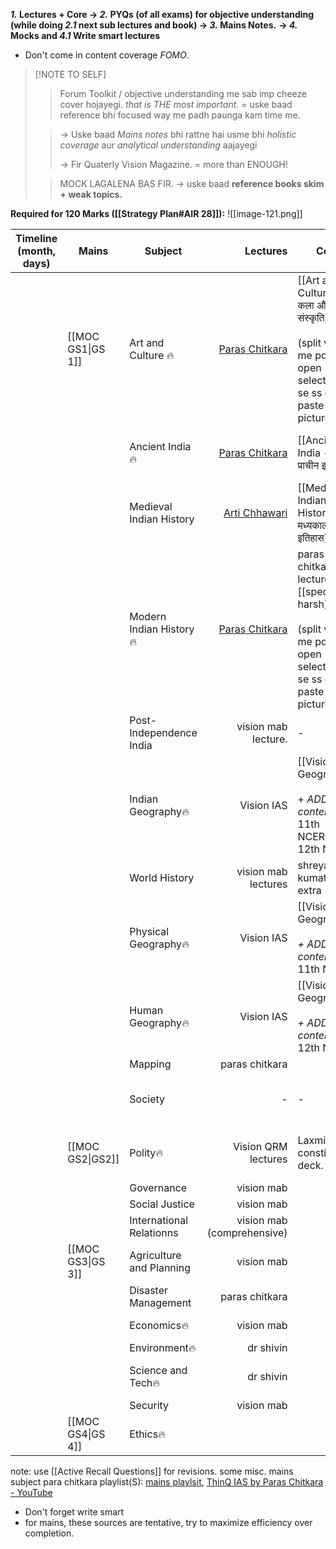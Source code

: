 ***1.* Lectures + Core → *2.* PYQs (of all exams) for objective understanding (while doing *2.1* next sub lectures and book) → *3.* Mains Notes.** **→ *4.* Mocks and *4.1* Write smart lectures**
- Don't come in content coverage *FOMO*.
> [!NOTE TO SELF]
> >Forum Toolkit / objective understanding me sab imp cheeze cover hojayegi. *that is THE most important*. = uske baad reference bhi focused way me padh paunga kam time me.
>
> >→ Uske baad *Mains notes* bhi rattne hai usme bhi *holistic coverage* aur *analytical understanding* aajayegi
> >
> >→ Fir Quaterly Vision Magazine. = more than ENOUGH! 
>
> >MOCK LAGALENA BAS FIR.
> > → uske baad **reference books skim + weak topics.**

**Required for 120 Marks ([[Strategy Plan#AIR 28]]):**
![[image-121.png]]

| **Timeline** (month, days) | **Mains**         | **Subject**              |                                                                                         **Lectures** | **Core**                                                                                                             | **Objective understanding**     | **Strategy**                                                                                                                 |                                 **Extra Reference**                                  |     |     |
| -------------------------- | ----------------- | ------------------------ | ---------------------------------------------------------------------------------------------------: | -------------------------------------------------------------------------------------------------------------------- | ------------------------------- | ---------------------------------------------------------------------------------------------------------------------------- | :----------------------------------------------------------------------------------: | --- | --- |
|                            | [[MOC GS1\|GS 1]] | Art and Culture 🔥       |    [Paras Chitkara](https://www.youtube.com/watch?v=de_dYjUZ5ZA&ab_channel=UPSCBlueprintbyUnacademy) | [[Art and Culture --- कला और संस्कृति]]<br><br>(split view me pdfs open - select tool se ss copy paste pictures)     | Forum Toolkit                   |                                                                                                                              | NCERTs(cd):<br><br>1.1 Knowledge traditions, <br><br>1.2. fine arts<br><br>2. Lucent |     |     |
|                            |                   | Ancient India🔥          |     [Paras Chitkara](https://www.youtube.com/watch?v=80DLKd9S0AY&ab_channel=ThinQIASbyParasChitkara) | [[Ancient India --- प्राचीन इतिहास]]                                                                                 | Forum toolkit                   |                                                                                                                              |                          (cd) New NCERT 12th part 1<br><br>                          |     |     |
|                            |                   | Medieval Indian History  | [Arti Chhawari](https://www.youtube.com/watch?v=hMjXqSzCTlg&ab_channel=UPSCCSEArticulatebyUnacademy) | [[Medieval Indian History --- मध्यकालीन इतिहास]]                                                                     | Forum toolkit                   |                                                                                                                              |                                        Lucent                                        |     |     |
|                            |                   | Modern Indian History🔥  |     [Paras Chitkara](https://www.youtube.com/watch?v=rJbEW3Zk5kQ&ab_channel=ThinQIASbyParasChitkara) | paras chitkara lecture + [[spectrum-harsh]]<br><br>(split view me pdfs open - select tool se ss copy paste pictures) | Forum toolkit / PMF Modern PYQs |                                                                                                                              |                 [[Modern Indian History - आधुनिक भारतीय इतिहास]]<br>                 |     |     |
|                            |                   | Post- Independence India |                                                                                  vision mab lecture. | -                                                                                                                    | -                               |                                                                                                                              |                                          -                                           |     |     |
|                            |                   | Indian Geography🔥       |                                                                                           Vision IAS | [[Vision IAS Geography]]  <br><br>+  *ADD content* <br>11th NCERT, 12th NCERT                                        | NCERT test + Forum Toolkit      |                                                                                                                              |                                          -                                           |     |     |
|                            |                   | World History            |                                                                                  vision mab lectures | shreyansh kumat + extra (ipad)                                                                                       | -                               |                                                                                                                              |                                                                                      |     |     |
|                            |                   | Physical Geography🔥     |                                                                                           Vision IAS | [[Vision IAS Geography]]<br><br>*+  ADD content*  11th NCERT                                                         | NCERT test + Forum Toolkit      |                                                                                                                              |                            GC Leong specially for Biomes.                            |     |     |
|                            |                   | Human Geography🔥        |                                                                                           Vision IAS | [[Vision IAS Geography]] <br><br>*+  ADD content* 12th NCERT                                                         | NCERT test + Forum Toolkit      |                                                                                                                              |                                          -                                           |     |     |
|                            |                   | Mapping                  |                                                                                       paras chitkara |                                                                                                                      | Covered w geo                   |                                                                                                                              |                                                                                      |     |     |
|                            |                   | Society                  |                                                                                                    - | -                                                                                                                    | -                               | directly make mains notes.                                                                                                   |                                                                                      |     |     |
|                            | [[MOC GS2\|GS2]]  | Polity🔥                 |                                                                                  Vision QRM lectures | Laxmikant + constitution deck.                                                                                       | OIP + forum toolkit             |                                                                                                                              |                          Indian Constitution at work NCERT                           |     |     |
|                            |                   | Governance               |                                                                                           vision mab |                                                                                                                      | -                               |                                                                                                                              |                                                                                      |     |     |
|                            |                   | Social Justice           |                                                                                           vision mab |                                                                                                                      | -                               |                                                                                                                              |                                                                                      |     |     |
|                            |                   | International Relationns |                                                                           vision mab (comprehensive) |                                                                                                                      | -                               |                                                                                                                              |                                                                                      |     |     |
|                            | [[MOC GS3\|GS 3]] | Agriculture and Planning |                                                                                           vision mab |                                                                                                                      | -                               |                                                                                                                              |                                                                                      |     |     |
|                            |                   | Disaster Management      |                                                                                       paras chitkara |                                                                                                                      | -                               |                                                                                                                              |                                                                                      |     |     |
|                            |                   | Economics🔥              |                                                                                           vision mab |                                                                                                                      | Eco 550 + forum toolkit         |                                                                                                                              |                                                                                      |     |     |
|                            |                   | Environment🔥            |                                                                                            dr shivin |                                                                                                                      | forum toolkit                   |                                                                                                                              |                                                                                      |     |     |
|                            |                   | Science and Tech🔥       |                                                                                            dr shivin |                                                                                                                      | forum toolkit                   | mains= [paras chitkara](https://www.youtube.com/watch?v=NIKYoMKQkaI&list=PLn2lLO2X6VGtBXXGM1FzPoj6CvbIlnxRb&index=2&pp=iAQB) |                                                                                      |     |     |
|                            |                   | Security                 |                                                                                           vision mab |                                                                                                                      | -                               |                                                                                                                              |                                                                                      |     |     |
|                            | [[MOC GS4\|GS 4]] | Ethics🔥                 |                                                                                                      |                                                                                                                      |                                 |                                                                                                                              |                                                                                      |     |     |
note: use [[Active Recall Questions]] for revisions.
some misc. mains subject para chitkara playlist(S): [mains playlsit](https://www.youtube.com/playlist?list=PLn2lLO2X6VGtBXXGM1FzPoj6CvbIlnxRb), [ThinQ IAS by Paras Chitkara - YouTube](https://www.youtube.com/@ThinQIAS/videos)
- Don't forget write smart
- for mains, these sources are tentative, try to maximize efficiency over completion.
